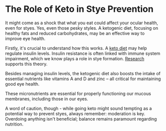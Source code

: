 # The Role of Keto in Stye Prevention

It might come as a shock that what you eat could affect your ocular health, even for styes. Yes, even those pesky styles. A ketogenic diet, focusing on healthy fats and reduced carbohydrates, may be an effective way to improve eye health.

Firstly, it's crucial to understand how this works. A [keto diet](https://www.drberg.com/blog/keto-diet-for-beginners) may help regulate insulin levels. Insulin resistance is often linked with immune system impairment, which we know plays a role in stye formation. [Research](https://www.ncbi.nlm.nih.gov/pmc/articles/PMC2903931) supports this theory.

Besides managing insulin levels, the ketogenic diet also boosts the intake of essential nutrients like vitamins A and D and zinc – all critical for maintaining good eye health.

These micronutrients are essential for properly functioning our mucous membranes, including those in our eyes.

A word of caution, though - while going keto might sound tempting as a potential way to prevent styes, always remember: moderation is key. Overdoing anything isn't beneficial; balance remains paramount regarding nutrition.